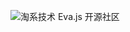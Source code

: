 ![淘系技术 Eva.js 开源社区](https://gw.alicdn.com/imgextra/i2/O1CN01ELT3jE1ud4R3dxpSM_!!6000000006059-2-tps-610-1279.png)